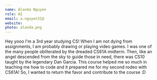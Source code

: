 ```yaml
---
name: Alanda Nguyen
role: AI
email: a.nguyen31@
website:
photo: alanda.png
---
```

Hey yooo I'm a 3rd year studying CS! When I am not dying from assignments, I am probably drawing or playing video games. I was one of the many people obliterated by the dreaded CS61A midterm. Then, like an angel descended from the sky to guide those in need, there was CS10 taught by the legendary Dan Garcia. This course helped me so much in teaching me how to code and it prepared me for my second rodeo with CS61A! So, I wanted to return the favor and contribute to the course :D
